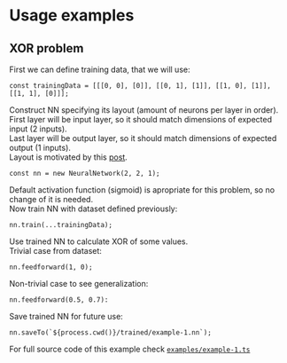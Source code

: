 # Usage examples

## XOR problem

First we can define training data, that we will use:

    const trainingData = [[[0, 0], [0]], [[0, 1], [1]], [[1, 0], [1]], [[1, 1], [0]]];

Construct NN specifying its layout (amount of neurons per layer in order).  
First layer will be input layer, so it should match dimensions of expected input (2 inputs).  
Last layer will be output layer, so it should match dimensions of expected output (1 inputs).  
Layout is motivated by this [post](https://medium.com/@jayeshbahire/the-xor-problem-in-neural-networks-50006411840b).  

    const nn = new NeuralNetwork(2, 2, 1);

Default activation function (sigmoid) is apropriate for this problem, so no change of it is needed.  
Now train NN with dataset defined previously:  

    nn.train(...trainingData);

Use trained NN to calculate XOR of some values.  
Trivial case from dataset:  

    nn.feedforward(1, 0);

Non-trivial case to see generalization:  

    nn.feedforward(0.5, 0.7):

Save trained NN for future use:  

    nn.saveTo(`${process.cwd()}/trained/example-1.nn`);

For full source code of this example check [`examples/example-1.ts`](https://github.com/gidra5/NN3/blob/master/examples/example-1.ts)
